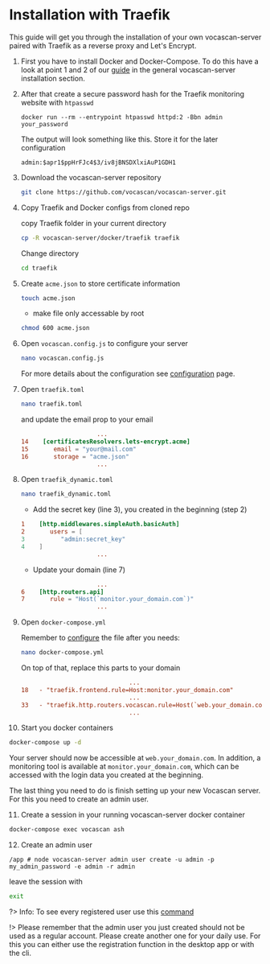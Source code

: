 # Installation with Traefik

This guide will get you through the installation of your own vocascan-server paired with Traefik as a reverse proxy and
Let's Encrypt.

1. First you have to install Docker and Docker-Compose. To do this have a look at point 1 and 2 of our
   [guide](vocascan-server/installation/docker/docker) in the general vocascan-server installation section.

2. After that create a secure password hash for the Traefik monitoring website with `htpasswd`

   ```
   docker run --rm --entrypoint htpasswd httpd:2 -Bbn admin your_password
   ```

   The output will look something like this. Store it for the later configuration

   ```
   admin:$apr1$ppHrFJc4$3/iv8jBNSDXlxiAuP1GDH1
   ```

3. Download the vocascan-server repository

   ```bash
   git clone https://github.com/vocascan/vocascan-server.git
   ```

4. Copy Traefik and Docker configs from cloned repo

   copy Traefik folder in your current directory

   ```bash
   cp -R vocascan-server/docker/traefik traefik
   ```

   Change directory

   ```bash
   cd traefik
   ```

5. Create `acme.json` to store certificate information

   ```bash
   touch acme.json
   ```

   - make file only accessable by root

   ```bash
   chmod 600 acme.json
   ```

6. Open `vocascan.config.js` to configure your server

   ```bash
   nano vocascan.config.js
   ```

   For more details about the configuration see [configuration](vocascan-server/configuration) page.

7. Open `traefik.toml`

   ```bash
   nano traefik.toml
   ```

   and update the email prop to your email

   ```toml
                        ...
   14    [certificatesResolvers.lets-encrypt.acme]
   15       email = "your@mail.com"
   16       storage = "acme.json"
                        ...
   ```

8. Open `traefik_dynamic.toml`

   ```bash
   nano traefik_dynamic.toml
   ```

   - Add the secret key (line 3), you created in the beginning (step 2)

   ```toml
   1    [http.middlewares.simpleAuth.basicAuth]
   2       users = [
   3          "admin:secret_key"
   4    ]
                        ...
   ```

   - Update your domain (line 7)

   ```toml
                        ...
   6    [http.routers.api]
   7       rule = "Host(`monitor.your_domain.com`)"
                        ...
   ```

9. Open `docker-compose.yml`

   Remember to [configure](vocascan-server/configuration) the file after you needs:

   ```bash
   nano docker-compose.yml
   ```

   On top of that, replace this parts to your domain

   ```toml
                                 ...
   18   - "traefik.frontend.rule=Host:monitor.your_domain.com"
                                 ...
   33   - "traefik.http.routers.vocascan.rule=Host(`web.your_domain.com`)"
                                 ...
   ```

10. Start you docker containers

   ```bash
   docker-compose up -d
   ```

   Your server should now be accessible at `web.your_domain.com`. In addition, a monitoring tool is available at
   `monitor.your_domain.com`, which can be accessed with the login data you created at the beginning.

   The last thing you need to do is finish setting up your new Vocascan server. For this you need to create an admin user.

11. Create a session in your running vocascan-server docker container

   ```bash
   docker-compose exec vocascan ash
   ```

12. Create an admin user

   ```
   /app # node vocascan-server admin user create -u admin -p my_admin_password -e admin -r admin
   ```

   leave the session with

   ```bash
   exit
   ```

?> Info: To see every registered user use this [command]("vocascan-server/cli#list")

!> Please remember that the admin user you just created should not be used as a regular account. Please create another
one for your daily use. For this you can either use the registration function in the desktop app or with the cli.
